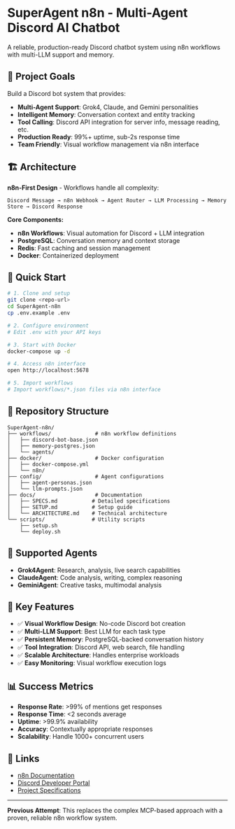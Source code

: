 # SuperAgent n8n - Multi-Agent Discord AI Chatbot

A reliable, production-ready Discord chatbot system using n8n workflows with multi-LLM support and memory.

## 🎯 Project Goals

Build a Discord bot system that provides:
- **Multi-Agent Support**: Grok4, Claude, and Gemini personalities
- **Intelligent Memory**: Conversation context and entity tracking  
- **Tool Calling**: Discord API integration for server info, message reading, etc.
- **Production Ready**: 99%+ uptime, sub-2s response time
- **Team Friendly**: Visual workflow management via n8n interface

## 🏗️ Architecture

**n8n-First Design** - Workflows handle all complexity:
```
Discord Message → n8n Webhook → Agent Router → LLM Processing → Memory Store → Discord Response
```

**Core Components:**
- **n8n Workflows**: Visual automation for Discord + LLM integration
- **PostgreSQL**: Conversation memory and context storage
- **Redis**: Fast caching and session management
- **Docker**: Containerized deployment

## 🚀 Quick Start

```bash
# 1. Clone and setup
git clone <repo-url>
cd SuperAgent-n8n
cp .env.example .env

# 2. Configure environment
# Edit .env with your API keys

# 3. Start with Docker
docker-compose up -d

# 4. Access n8n interface
open http://localhost:5678

# 5. Import workflows
# Import workflows/*.json files via n8n interface
```

## 📁 Repository Structure

```
SuperAgent-n8n/
├── workflows/              # n8n workflow definitions
│   ├── discord-bot-base.json
│   ├── memory-postgres.json
│   └── agents/
├── docker/                 # Docker configuration
│   ├── docker-compose.yml
│   └── n8n/
├── config/                 # Agent configurations
│   ├── agent-personas.json
│   └── llm-prompts.json
├── docs/                   # Documentation
│   ├── SPECS.md           # Detailed specifications
│   ├── SETUP.md           # Setup guide
│   └── ARCHITECTURE.md    # Technical architecture
└── scripts/               # Utility scripts
    ├── setup.sh
    └── deploy.sh
```

## 🤖 Supported Agents

- **Grok4Agent**: Research, analysis, live search capabilities
- **ClaudeAgent**: Code analysis, writing, complex reasoning  
- **GeminiAgent**: Creative tasks, multimodal analysis

## 🔧 Key Features

- ✅ **Visual Workflow Design**: No-code Discord bot creation
- ✅ **Multi-LLM Support**: Best LLM for each task type
- ✅ **Persistent Memory**: PostgreSQL-backed conversation history
- ✅ **Tool Integration**: Discord API, web search, file handling
- ✅ **Scalable Architecture**: Handles enterprise workloads
- ✅ **Easy Monitoring**: Visual workflow execution logs

## 📊 Success Metrics

- **Response Rate**: >99% of mentions get responses
- **Response Time**: <2 seconds average
- **Uptime**: >99.9% availability
- **Accuracy**: Contextually appropriate responses
- **Scalability**: Handle 1000+ concurrent users

## 🔗 Links

- [n8n Documentation](https://docs.n8n.io/)
- [Discord Developer Portal](https://discord.com/developers/docs)
- [Project Specifications](docs/SPECS.md)

---

**Previous Attempt**: This replaces the complex MCP-based approach with a proven, reliable n8n workflow system.